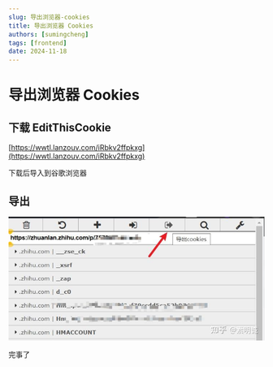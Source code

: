 ```yaml
---
slug: 导出浏览器-cookies
title: 导出浏览器 Cookies
authors: [sumingcheng]
tags: [frontend]
date: 2024-11-18
---
```


# 导出浏览器 Cookies

## 下载 EditThisCookie

[https://wwtl.lanzouv.com/iRbkv2ffpkxg](https://wwtl.lanzouv.com/iRbkv2ffpkxg)

下载后导入到谷歌浏览器

## 导出

![c4b3b11e6376d4c070ac0d0d58d90b56](../image/c4b3b11e6376d4c070ac0d0d58d90b56.jpg)

完事了
